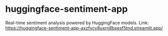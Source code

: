 # huggingface-sentiment-app
Real-time sentiment analysis powered by HuggingFace models.
Link: https://huggingface-sentiment-app-axzfvcv8uxrn8bxesf5tnd.streamlit.app/
